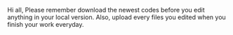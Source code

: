 Hi all,
Please remember download the newest codes before you edit anything in your local version.
Also, upload every files you edited when you finish your work everyday.
